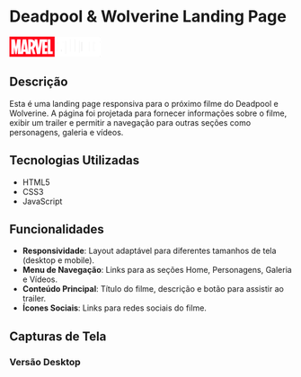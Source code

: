 # Deadpool & Wolverine Landing Page

![Marvel Logo](./images/logo-marvel.png)

## Descrição
Esta é uma landing page responsiva para o próximo filme do Deadpool e Wolverine. A página foi projetada para fornecer informações sobre o filme, exibir um trailer e permitir a navegação para outras seções como personagens, galeria e vídeos.

## Tecnologias Utilizadas
- HTML5
- CSS3
- JavaScript

## Funcionalidades
- **Responsividade**: Layout adaptável para diferentes tamanhos de tela (desktop e mobile).
- **Menu de Navegação**: Links para as seções Home, Personagens, Galeria e Vídeos.
- **Conteúdo Principal**: Título do filme, descrição e botão para assistir ao trailer.
- **Ícones Sociais**: Links para redes sociais do filme.

## Capturas de Tela
### Versão Desktop
